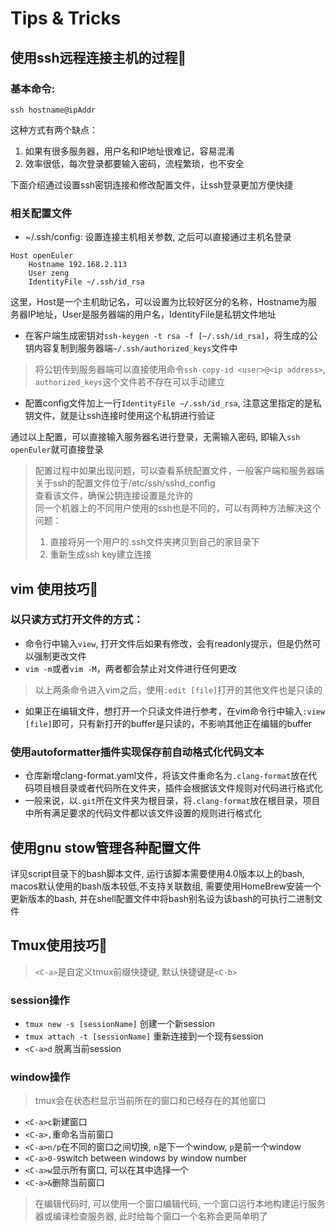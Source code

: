 # Tips & Tricks

## 使用ssh远程连接主机的过程🧩

### 基本命令:
```
ssh hostname@ipAddr
```
这种方式有两个缺点：
1. 如果有很多服务器，用户名和IP地址很难记，容易混淆
2. 效率很低，每次登录都要输入密码，流程繁琐，也不安全

下面介绍通过设置ssh密钥连接和修改配置文件，让ssh登录更加方便快捷

### 相关配置文件

* ~/.ssh/config: 设置连接主机相关参数, 之后可以直接通过主机名登录

```
Host openEuler
    Hostname 192.168.2.113
    User zeng
    IdentityFile ~/.ssh/id_rsa
```

这里，Host是一个主机助记名，可以设置为比较好区分的名称，Hostname为服务器IP地址，User是服务器端的用户名，IdentityFile是私钥文件地址
* 在客户端生成密钥对`ssh-keygen -t rsa -f [~/.ssh/id_rsa]`，将生成的公钥内容复制到服务器端`~/.ssh/authorized_keys`文件中
> 将公钥传到服务器端可以直接使用命令`ssh-copy-id <user>@<ip address>`, `authorized_keys`这个文件若不存在可以手动建立
* 配置config文件加上一行`IdentityFile ~/.ssh/id_rsa`, 注意这里指定的是私钥文件，就是让ssh连接时使用这个私钥进行验证

通过以上配置，可以直接输入服务器名进行登录，无需输入密码, 即输入`ssh openEuler`就可直接登录

> 配置过程中如果出现问题，可以查看系统配置文件，一般客户端和服务器端关于ssh的配置文件位于/etc/ssh/sshd_config<br>
> 查看该文件，确保公钥连接设置是允许的<br>
> 同一个机器上的不同用户使用的ssh也是不同的，可以有两种方法解决这个问题：
> 1. 直接将另一个用户的.ssh文件夹拷贝到自己的家目录下
> 2. 重新生成ssh key建立连接

## vim 使用技巧🧩

### 以只读方式打开文件的方式：

* 命令行中输入`view`, 打开文件后如果有修改，会有readonly提示，但是仍然可以强制更改文件
* `vim -m`或者`vim -M`，两者都会禁止对文件进行任何更改
> 以上两条命令进入vim之后，使用`:edit [file]`打开的其他文件也是只读的
* 如果正在编辑文件，想打开一个只读文件进行参考，在vim命令行中输入`:view [file]`即可，只有新打开的buffer是只读的，不影响其他正在编辑的buffer

### 使用autoformatter插件实现保存前自动格式化代码文本

* 仓库新增clang-format.yaml文件，将该文件重命名为`.clang-format`放在代码项目根目录或者代码所在文件夹，插件会根据该文件规则对代码进行格式化
* 一般来说，以`.git`所在文件夹为根目录，将`.clang-format`放在根目录，项目中所有满足要求的代码文件都以该文件设置的规则进行格式化

## 使用gnu stow管理各种配置文件

详见script目录下的bash脚本文件, 运行该脚本需要使用4.0版本以上的bash, macos默认使用的bash版本较低,不支持关联数组, 需要使用HomeBrew安装一个更新版本的bash, 并在shell配置文件中将bash别名设为该bash的可执行二进制文件

## Tmux使用技巧🧩

> `<C-a>`是自定义tmux前缀快捷键, 默认快捷键是`<C-b>`

### session操作

* `tmux new -s [sessionName]` 创建一个新session
* `tmux attach -t [sessionName]` 重新连接到一个现有session
* `<C-a>d` 脱离当前session

### window操作

> tmux会在状态栏显示当前所在的窗口和已经存在的其他窗口

* `<C-a>c`新建窗口
* `<C-a>,`重命名当前窗口
* `<C-a>n/p`在不同的窗口之间切换, `n`是下一个window, `p`是前一个window
* `<C-a>0-9`switch between windows by window number
* `<C-a>w`显示所有窗口, 可以在其中选择一个
* `<C-a>&`删除当前窗口

> 在编辑代码时, 可以使用一个窗口编辑代码, 一个窗口运行本地构建运行服务器或编译检查服务器, 此时给每个窗口一个名称会更简单明了
